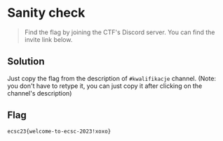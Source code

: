 # Sanity check

> Find the flag by joining the CTF's Discord server. You can find the invite link below.

## Solution
Just copy the flag from the description of `#kwalifikacje` channel. (Note: you don't have to retype it, you can just copy it after clicking on the channel's description)

## Flag
`ecsc23{welcome-to-ecsc-2023!xoxo}`